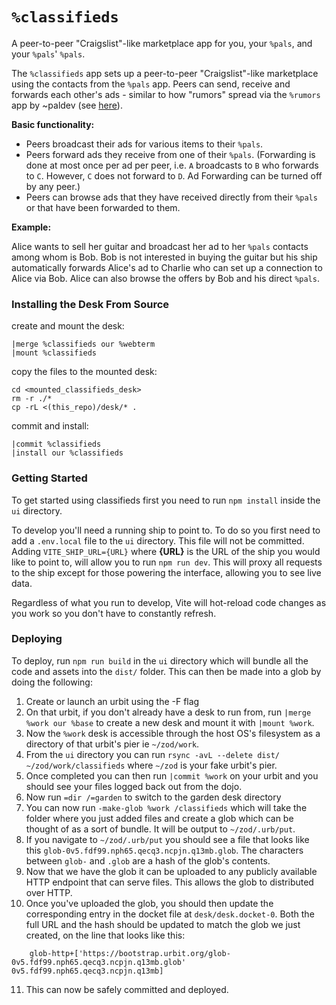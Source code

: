 `%classifieds`
===
A peer-to-peer "Craigslist"-like marketplace app for you, your `%pals`,  and your `%pals`' `%pals`.


The `%classifieds` app sets up a peer-to-peer "Craigslist"-like marketplace using the contacts from the `%pals` app.  Peers can send, receive and forwards each other's ads - similar to how "rumors" spread via the `%rumors`  app by ~paldev (see [here](https://github.com/Fang-/suite)).

**Basic functionality:**
* Peers broadcast their ads for various items to their `%pals`.
* Peers forward ads they receive from one of their `%pals`. (Forwarding is done at most once per ad per peer, i.e. `A` broadcasts to `B` who forwards to `C`. However, `C` does not forward to `D`. Ad Forwarding can be turned off by any peer.)
* Peers can browse ads that they have received directly from their `%pals` or that have been forwarded to them.




**Example:**

Alice wants to sell her guitar and broadcast her ad to her `%pals` contacts among whom is Bob. Bob is not interested in buying the guitar but his ship automatically forwards Alice's ad to Charlie who can set up a connection to Alice via Bob. Alice can also browse the offers by Bob and his direct `%pals`.


### Installing the Desk From Source
create and mount the desk:
```
|merge %classifieds our %webterm
|mount %classifieds
```
copy the files to the mounted desk:
```
cd <mounted_classifieds_desk>
rm -r ./*
cp -rL <(this_repo)/desk/* .
```
commit and install:
```
|commit %classifieds
|install our %classifieds
```
### Getting Started

To get started using classifieds first you need to run `npm install` inside the `ui` directory.

To develop you'll need a running ship to point to. To do so you first need to add a `.env.local` file to the `ui` directory. This file will not be committed. Adding `VITE_SHIP_URL={URL}` where **{URL}** is the URL of the ship you would like to point to, will allow you to run `npm run dev`. This will proxy all requests to the ship except for those powering the interface, allowing you to see live data.

Regardless of what you run to develop, Vite will hot-reload code changes as you work so you don't have to constantly refresh.

### Deploying

To deploy, run `npm run build` in the `ui` directory which will bundle all the code and assets into the `dist/` folder. This can then be made into a glob by doing the following:

1. Create or launch an urbit using the -F flag
2. On that urbit, if you don't already have a desk to run from, run `|merge %work our %base` to create a new desk and mount it with `|mount %work`.
3. Now the `%work` desk is accessible through the host OS's filesystem as a directory of that urbit's pier ie `~/zod/work`.
4. From the `ui` directory you can run `rsync -avL --delete dist/ ~/zod/work/classifieds` where `~/zod` is your fake urbit's pier.
5. Once completed you can then run `|commit %work` on your urbit and you should see your files logged back out from the dojo.
6. Now run `=dir /=garden` to switch to the garden desk directory
7. You can now run `-make-glob %work /classifieds` which will take the folder where you just added files and create a glob which can be thought of as a sort of bundle. It will be output to `~/zod/.urb/put`.
8. If you navigate to `~/zod/.urb/put` you should see a file that looks like this `glob-0v5.fdf99.nph65.qecq3.ncpjn.q13mb.glob`. The characters between `glob-` and `.glob` are a hash of the glob's contents.
9. Now that we have the glob it can be uploaded to any publicly available HTTP endpoint that can serve files. This allows the glob to distributed over HTTP.
10. Once you've uploaded the glob, you should then update the corresponding entry in the docket file at `desk/desk.docket-0`. Both the full URL and the hash should be updated to match the glob we just created, on the line that looks like this:

```hoon
    glob-http+['https://bootstrap.urbit.org/glob-0v5.fdf99.nph65.qecq3.ncpjn.q13mb.glob' 0v5.fdf99.nph65.qecq3.ncpjn.q13mb]
```

11. This can now be safely committed and deployed.